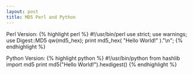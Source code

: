 ```yaml
---
layout: post
title: MD5 Perl and Python
---
```


Perl Version:
{% highlight perl %}
#!/usr/bin/perl
use strict;
use warnings;
use Digest::MD5 qw(md5_hex);
print md5_hex( "Hello World!" )."\n";
{% endhighlight %}

Python Version:
{% highlight python %}
#!/usr/bin/python
from hashlib import md5
print md5("Hello World!").hexdigest()
{% endhighlight %}
